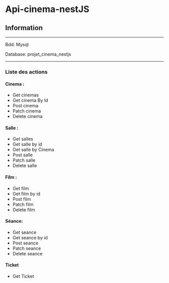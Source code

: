 # Api-cinema-nestJS

## Information
---
Bdd: Mysql

Database: projet_cinema_nestjs

---
### Liste des actions
#### Cinema :
-   Get cinemas
-   Get cinema By Id
-   Post cinema
-   Patch cinema
-   Delete cinema
#### Salle : 
-   Get salles
-   Get salle by id
-   Get salle by Cinema
-   Post salle
-   Patch salle
-   Delete salle
#### Film :
-   Get film
-   Get film by id
-   Post film
-   Patch film
-   Delete film
#### Séance:
-   Get seance
-   Get seance by id
-   Post seance
-   Patch seance
-   Delete seance
#### Ticket
-   Get Ticket